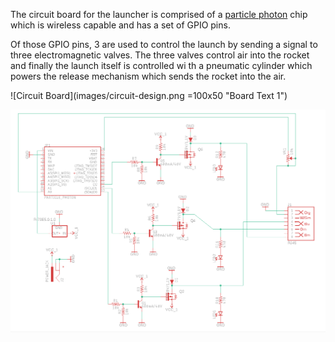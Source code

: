 The circuit board for the launcher is comprised of a [particle photon](particle.md) chip which is wireless capable and has a set of GPIO pins. 

Of those GPIO pins, 3 are used to control the launch by sending a signal to three electromagnetic valves. The three valves control air into the rocket and finally the launch itself is controlled wi
th a pneumatic cylinder which powers the release mechanism which sends the rocket into the air.

![Circuit Board](images/circuit-design.png =100x50 "Board Text 1")

![Circuit Board](images/schematic.png "Board Text 1")